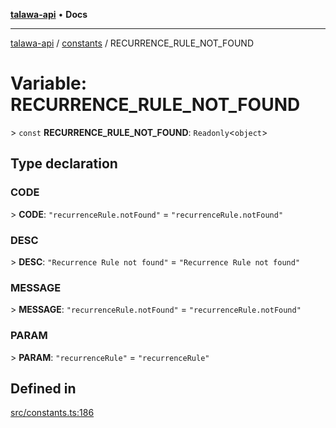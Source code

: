 [**talawa-api**](../../README.md) • **Docs**

***

[talawa-api](../../modules.md) / [constants](../README.md) / RECURRENCE\_RULE\_NOT\_FOUND

# Variable: RECURRENCE\_RULE\_NOT\_FOUND

\> `const` **RECURRENCE\_RULE\_NOT\_FOUND**: `Readonly`\<`object`\>

## Type declaration

### CODE

\> **CODE**: `"recurrenceRule.notFound"` = `"recurrenceRule.notFound"`

### DESC

\> **DESC**: `"Recurrence Rule not found"` = `"Recurrence Rule not found"`

### MESSAGE

\> **MESSAGE**: `"recurrenceRule.notFound"` = `"recurrenceRule.notFound"`

### PARAM

\> **PARAM**: `"recurrenceRule"` = `"recurrenceRule"`

## Defined in

[src/constants.ts:186](https://github.com/PalisadoesFoundation/talawa-api/blob/67d017fd9312183a6b2bae1b160bc814f56ab5c2/src/constants.ts#L186)
